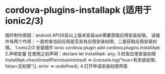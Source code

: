 # cordova-plugins-installapk (适用于ionic2/3)
插件制作原因：android API26及以上版本安装apk需要获取应用安装权限。
该插件有两个作用：一是检查当前应用是否具有应用安装权限，二是获取应用安装权限。
1.ionic2/3 安装插件
    ionic cordova plugin add cordova.plugins.installApk
2.声明变量
    在使用之前声明：declare let installApk: any;
3.检查应用安装权限
    installApk.checkInstallPermission(result => {console.log("true=有安装权限，false=无权限")}, error => undefined);
4.打开申请安装权限界面
